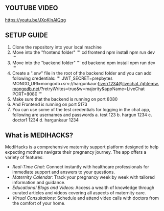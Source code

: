 ## YOUTUBE VIDEO
https://youtu.be/JXpKInAlQqg

## SETUP GUIDE

1. Clone the repository into your local machine
2. Move into the "frontend folder"
   ''' cd frontend
       npm install
       npm run dev '''
3. Move into the "backend folder"
   ''' cd backend
       npm install
       npm run dev '''
4. Create a ".env" file in the root of the backend folder and you can add following credentials:
   ''' JWT_SECRET=prepbytes
       MONGO_URI=mongodb+srv://hargunkaur:fiverr1234@livechat.7ghtemw.mongodb.net/?retryWrites=true&w=majority&appName=LiveChat
       PORT=8080 '''
5. Make sure that the backend is running on port 8080
6. And Frontend is running on port 5173
7. You can use some of the test credentials for logging in the chat app, following are usernames and passwords
   a. test  123
   b. hargun  1234
   c. doctor1 1234
   d. hargunkaur 1234

## What is MEDIHACKS?

MediHacks is a comprehensive maternity support platform designed to help expecting mothers navigate their pregnancy journey. The app offers a variety of features:

- *Real-Time Chat:* Connect instantly with healthcare professionals for immediate support and answers to your questions.
- *Maternity Calendar:* Track your pregnancy week by week with tailored information and guidance.
- *Educational Blogs and Videos:* Access a wealth of knowledge through curated articles and videos covering all aspects of maternity care.
- *Virtual Consultations:* Schedule and attend video calls with doctors from the comfort of your home.
